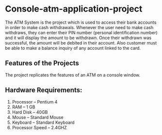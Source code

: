 # Console-atm-application-project
The ATM System is the project which is used to access their bank accounts in order to make cash withdrawals. Whenever the user need to make cash withdraws, they can enter their PIN number (personal identification number) and it will display the amount to be withdrawn. Once their withdrawn was successful, the amount will be debited in their account.
Also customer must be able to make a balance inquiry of any account linked to the card.

## Features of the Projects

The project replicates the features of an ATM on a console window.

## Hardware Requirements:

1.	Processor                     – Pentium 4
2.	RAM                           – 1 GB
3.	Hard Disk                    – 40GB
4.	Mouse                          – Standard Mouse
5.	Keyboard                     – Standard Keyboard
6.	Processor Speed          – 2.4GHZ

